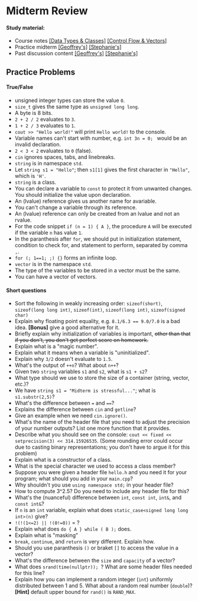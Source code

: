 # Midterm Review

#### Study material: 

* Course notes [[Data Types & Classes]](https://ccle.ucla.edu/pluginfile.php/1812773/mod_resource/content/0/Topic_DataTypesAndClasses.pdf) [[Control Flow & Vectors]](https://ccle.ucla.edu/pluginfile.php/1812445/mod_resource/content/0/Topic_ControlFlowAndVectors.pdf)
* Practice midterm [[Geoffrey's]](http://www.math.ucla.edu/~gsiyer/PIC10AS2017/05-09/05-09.html) [[Stephanie's]](https://github.com/evastgh/problems_and_solutions/blob/master/PIC10A_Introduction_to_Programming_TA/midterm_review.md)
* Past discussion content [[Geoffrey's]](http://www.math.ucla.edu/~gsiyer/PIC10AS2017/main.html) [[Stephanie's]](https://github.com/evastgh/problems_and_solutions/tree/master/PIC10A_Introduction_to_Programming_TA)



## Practice Problems

#### True/False

* unsigned integer types can store the value ```0```.
* ```size_t``` gives the same type as ```unsigned long long```.
* A byte is 8 bits.
* ```2 + 2 / 2``` evaluates to ```3```.
* ```1 + 2 / 3``` evaluates to ```1```.
* ```cout >> "Hello world!"``` will print ```Hello world!``` to the console.
* Variable names can't start with number, e.g. ```int 3n = 0; ``` would be an invalid declaration.
* ```2 < 3 < 2``` evaluates to ```0``` (false).
* ```cin``` ignores spaces, tabs, and linebreaks.
* ```string``` is in namespace ```std```.
* Let  ```string s1 = "Hello"```; then ```s1[1]``` gives the first character in ```"Hello"```, which is ```'H'```.
* ```string``` is a class.
* You can declare a variable to ```const``` to protect it from unwanted changes. You should initialize the value upon declaration.
* An (lvalue) reference gives us another name for avariable.
* You can't change a variable through its reference. 
* An (lvalue) reference can only be created from an lvalue and not an rvalue.
* For the code snippet ```if (n = 1) { A }```, the procedure ```A``` will be executed if the variable ```n``` has value ```1```.
* In the paranthesis after ```for```, we should put in  initialization statement, condition to check for, and statement to perform, separated by comma ```,```.
* ```for (; 1==1; ;) {}``` forms an infinite loop.
* ```vector``` is in the namespace ```std```.
* The type of the variables to be stored in a vector must be the same.
* You can have a vector of vectors.


#### Short questions
* Sort the following in weakly increasing order: ```sizeof(short)```, ```sizeof(long long int)```, ```sizeof(int)```, ```sizeof(long int)```, ```sizeof(signed char)```
* Explain why floating point equality, e.g. ```8.1/6.3 == 9.0/7.0``` is a bad idea. **[Bonus]** give a good alternative for it.
* Briefly explain why initialization of variables is important, ~~other than that if you don't, you don't get perfect score on homework.~~
* Explain what is a "magic number".
* Explain what it means when a variable is "uninitialized".
* Explain why ```3/2``` doesn't evaluate to ```1.5```.
* What's the output of ```++n```? What about ```n++```?
* Given two ```string``` variables ```s1``` and ```s2```, what is ```s1 + s2```?
* What type should we use to store the size of a container (string, vector, etc.)?
* We have ```string s1 = "Midterm is stressful..."```; what is ```s1.substr(2,5)```?
* What's the difference between ```=``` and ```==```?
* Explains the difference between ```cin``` and ```getline```?
* Give an example when we need ```cin.ignore()```.
* What's the name of the header file that you need to adjust the precision of your number outputs? List one more function that it provides. 
* Describe what you should see on the console: ```cout << fixed << setprecision(3) << 314.15926535```. (Some rounding error could occur due to casting binary representations; you don't have to argue it for this problem)
* Explain what is a constructor of a class.
* What is the special character we used to access a class member?
* Suppose you were given a header file ```hello.h``` and you need it for your program; what should you add in your ```main.cpp```?
* Why shouldn't you use ```using namespace std;``` in your header file?
* How to compute 3^2.5? Do you need to include any header file for this?
* What's the (nuanceful) difference between ```int```, ```const int```, ```int&```, and ```const int&```?
* If ```n``` is an ```int``` variable, explain what does ```static_case<signed long long int>(n)``` give?
* ```!(!(1<=2) || !(0!=0))``` = ?
* Explain what does ```do { A } while ( B );``` does.
* Explain what is "masking"
* ```break```, ```continue```, and ```return``` is very different. Explain how. 
* Should you use paranthesis ```()``` or braket ```[]``` to access the value in a vector?
* What's the difference between the ```size``` and ```capacity``` of a vector?
* What does ```srand(time(nullptr)); ```? What are some header files needed for this line?
* Explain how you can implement a random integer (```int```) uniformly distributed between 1 and 5. What about a random real number (```double```)? **[Hint]** default upper bound for ```rand()``` is ```RAND_MAX```.
